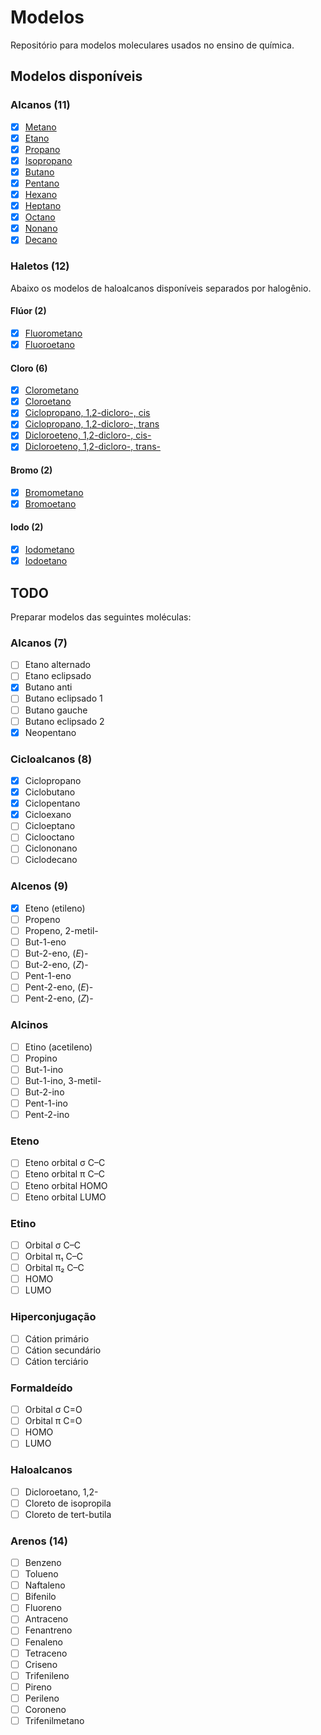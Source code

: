 # Modelos

Repositório para modelos moleculares usados no ensino de química.

## Modelos disponíveis

### Alcanos (11)

- [x] [Metano](https://grsousajunior.github.io/metano)
- [x] [Etano](https://grsousajunior.github.io/etano)
- [x] [Propano](https://grsousajunior.github.io/propano)
- [x] [Isopropano](https://grsousajunior.github.io/isopropano)
- [x] [Butano](https://grsousajunior.github.io/butano)
- [x] [Pentano](https://grsousajunior.github.io/pentano)
- [x] [Hexano](https://grsousajunior.github.io/hexano)
- [x] [Heptano](https://grsousajunior.github.io/heptano)
- [x] [Octano](https://grsousajunior.github.io/octano)
- [x] [Nonano](https://grsousajunior.github.io/nonano)
- [x] [Decano](https://grsousajunior.github.io/decano)

### Haletos (12)

Abaixo os modelos de haloalcanos disponíveis separados por halogênio.

#### Flúor (2)

- [x] [Fluorometano](https://grsousajunior.github.io/fluorometano)
- [x] [Fluoroetano](https://grsousajunior.github.io/fluoroetano)

#### Cloro (6)

- [x] [Clorometano](https://grsousajunior.github.io/clorometano)
- [x] [Cloroetano](https://grsousajunior.github.io/cloroetano)
- [x] [Ciclopropano, 1,2-dicloro-, cis](https://grsousajunior.github.io/cis-1-2-diclorociclopropano)
- [x] [Ciclopropano, 1,2-dicloro-, trans](https://grsousajunior.github.io/trans-1-2-diclorociclopropano)
- [x] [Dicloroeteno, 1,2-dicloro-, cis-](http://grsousajunior.github.io/cis-1-2-dicloroeteno)
- [x] [Dicloroeteno, 1,2-dicloro-, trans-](http://grsousajunior.github.io/trans-1-2-dicloroeteno)

#### Bromo (2)

- [x] [Bromometano](https://grsousajunior.github.io/bromometano)
- [x] [Bromoetano](https://grsousajunior.github.io/bromoetano)

#### Iodo (2)

- [x] [Iodometano](https://grsousajunior.github.io/iodometano)
- [x] [Iodoetano](https://grsousajunior.github.io/iodoetano)

## TODO

Preparar modelos das seguintes moléculas:

### Alcanos (7)

- [ ] Etano alternado
- [ ] Etano eclipsado
- [x] Butano anti
- [ ] Butano eclipsado 1
- [ ] Butano gauche
- [ ] Butano eclipsado 2
- [x] Neopentano

### Cicloalcanos (8)

- [x] Ciclopropano
- [x] Ciclobutano
- [x] Ciclopentano
- [x] Cicloexano
- [ ] Cicloeptano
- [ ] Ciclooctano
- [ ] Ciclononano
- [ ] Ciclodecano

### Alcenos (9)

- [x] Eteno (etileno)
- [ ] Propeno
- [ ] Propeno, 2-metil-
- [ ] But-1-eno
- [ ] But-2-eno, (*E*)-
- [ ] But-2-eno, (*Z*)-
- [ ] Pent-1-eno
- [ ] Pent-2-eno, (*E*)-
- [ ] Pent-2-eno, (*Z*)-

### Alcinos

- [ ] Etino (acetileno)
- [ ] Propino
- [ ] But-1-ino
- [ ] But-1-ino, 3-metil-
- [ ] But-2-ino
- [ ] Pent-1-ino
- [ ] Pent-2-ino

### Eteno

- [ ] Eteno orbital σ C–C
- [ ] Eteno orbital π C–C
- [ ] Eteno orbital HOMO
- [ ] Eteno orbital LUMO

### Etino

- [ ] Orbital σ C–C
- [ ] Orbital π₁ C–C
- [ ] Orbital π₂ C–C
- [ ] HOMO
- [ ] LUMO

### Hiperconjugação

- [ ] Cátion primário
- [ ] Cátion secundário
- [ ] Cátion terciário

### Formaldeído

- [ ] Orbital σ C=O
- [ ] Orbital π C=O
- [ ] HOMO
- [ ] LUMO

### Haloalcanos

- [ ] Dicloroetano, 1,2-
- [ ] Cloreto de isopropila
- [ ] Cloreto de tert-butila

### Arenos (14)

- [ ] Benzeno
- [ ] Tolueno
- [ ] Naftaleno
- [ ] Bifenilo
- [ ] Fluoreno
- [ ] Antraceno
- [ ] Fenantreno
- [ ] Fenaleno
- [ ] Tetraceno
- [ ] Criseno
- [ ] Trifenileno
- [ ] Pireno
- [ ] Perileno
- [ ] Coroneno
- [ ] Trifenilmetano
